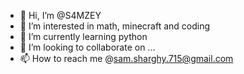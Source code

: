 - 👋 Hi, I’m @S4MZEY
- 👀 I’m interested in math, minecraft and coding
- 🌱 I’m currently learning python
- 💞️ I’m looking to collaborate on ...
- 📫 How to reach me @sam.sharghy.715@gmail.com

<!---
S4MZEY/S4MZEY is a ✨ special ✨ repository because its `README.md` (this file) appears on your GitHub profile.
You can click the Preview link to take a look at your changes.
